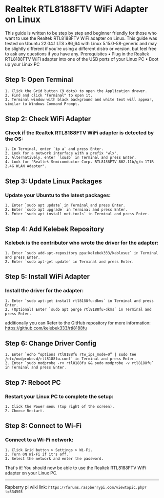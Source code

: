 # Realtek RTL8188FTV WiFi Adapter on Linux
This guide is written to be step by step and beginner friendly for those who want to use the Realtek RTL8188FTV WiFi adapter on Linux. This guide was tested on Ubuntu 22.04.1 LTS x86_64 with Linux 5.15.0-58-generic and may be slightly different if you're using a different distro or version, but feel free to ask any questions if you have any.
Prerequisites
    • Plug in the Realtek RTL8188FTV WiFi adapter into one of the USB ports of your Linux PC
    • Boot up your Linux PC
## Step 1: Open Terminal
    1. Click the Grid button (9 dots) to open the Application drawer.
    2. Find and click "Terminal" to open it.
    3. Terminal window with black background and white text will appear, similar to Windows Command Prompt.
## Step 2: Check WiFi Adapter
### Check if the Realtek RTL8188FTV WiFi adapter is detected by the OS:
    1. In Terminal, enter `ip a` and press Enter.
    2. Look for a network interface with a prefix "wlx".
    3. Alternatively, enter `lsusb` in Terminal and press Enter.
    4. Look for "Realtek Semiconductor Corp. RTL8188FTV 802.11b/g/n 1T1R 2.4G WLAN Adapter".
## Step 3: Update Linux Packages
### Update your Ubuntu to the latest packages:
    1. Enter `sudo apt update` in Terminal and press Enter.
    2. Enter `sudo apt upgrade` in Terminal and press Enter.
    3. Enter `sudo apt install net-tools` in Terminal and press Enter.
## Step 4: Add Kelebek Repository
### Kelebek is the contributor who wrote the driver for the adapter:
    1. Enter `sudo add-apt-repository ppa:kelebek333/kablosuz` in Terminal and press Enter.
    2. Enter `sudo apt-get update` in Terminal and press Enter.
## Step 5: Install WiFi Adapter
### Install the driver for the adapter:
    1. Enter `sudo apt-get install rtl8188fu-dkms` in Terminal and press Enter.
    2. (Optional) Enter `sudo apt purge rtl8188fu-dkms` in Terminal and press Enter.
additionally you can Refer to the GitHub repository for more information: https://github.com/kelebek333/rtl8188fu
## Step 6: Change Driver Config
    1. Enter `echo “options rtl8188fu rtw_ips_mode=0” | sudo tee /etc/modprobe.d/rtl8188fu.conf` in Terminal and press Enter.
    2. Enter `sudo modprobe -rv rtl8188fu && sudo modprobe -v rtl8188fu` in Terminal and press Enter.
## Step 7: Reboot PC
### Restart your Linux PC to complete the setup:
    1. Click the Power menu (top right of the screen).
    2. Choose Restart.
## Step 8: Connect to Wi-Fi
### Connect to a Wi-Fi network:
    1. Click Grid button > Settings > Wi-Fi.
    2. Turn ON Wi-Fi if it's off.
    3. Select the network and enter the password.
That's it! You should now be able to use the Realtek RTL8188FTV WiFi adapter on your Linux PC.

---
Rapberry pi wiki link: `https://forums.raspberrypi.com/viewtopic.php?t=334503`
